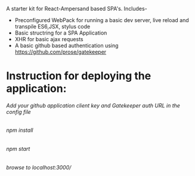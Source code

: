 A starter kit for React-Ampersand based SPA's.
Includes-
- Preconfigured WebPack for running a basic dev server, live reload and transpile ES6,JSX, stylus code
- Basic structring for a SPA Application
- XHR for basic ajax requests
- A basic github based authentication using https://github.com/prose/gatekeeper


Instruction for deploying the application:
=======
###### Add your github application client key and Gatekeeper auth URL in the config file
###### npm install
###### npm start
###### browse to localhost:3000/